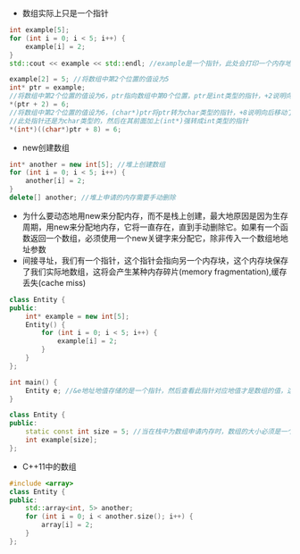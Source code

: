 - 数组实际上只是一个指针
```c++
int example[5];
for (int i = 0; i < 5; i++) {
    example[i] = 2;
}
std::cout << example << std::endl; //example是一个指针，此处会打印一个内存地址

example[2] = 5; //将数组中第2个位置的值设为5
int* ptr = example;
//将数组中第2个位置的值设为6，ptr指向数组中第0个位置，ptr是int类型的指针，+2说明向后移动了2 * 4 = 8字节的数据，指向了数组中的第2个位置
*(ptr + 2) = 6; 
//将数组中第2个位置的值设为6，(char*)ptr将ptr转为char类型的指针，+8说明向后移动了8字节，
//此处指针还是为char类型的，然后在其前面加上(int*)强转成int类型的指针
*(int*)((char*)ptr + 8) = 6;
```

- new创建数组

```c++
int* another = new int[5]; //堆上创建数组
for (int i = 0; i < 5; i++) {
    another[i] = 2;
}
delete[] another; //堆上申请的内存需要手动删除
```

- 为什么要动态地用new来分配内存，而不是栈上创建，最大地原因是因为生存周期，用new来分配地内存，它将一直存在，直到手动删除它。如果有一个函数返回一个数组，必须使用一个new关键字来分配它，除非传入一个数组地地址参数
- 间接寻址，我们有一个指针，这个指针会指向另一个内存块，这个内存块保存了我们实际地数组，这将会产生某种内存碎片(memory fragmentation),缓存丢失(cache miss) 

```c++
class Entity {
public:
    int* example = new int[5];
    Entity() {
    	for (int i = 0; i < 5; i++) {
    		example[i] = 2;
		}
	}
};

int main() {
    Entity e; //&e地址地值存储的是一个指针，然后查看此指针对应地值才是数组的值，这就是所谓的内存间接寻址(memory indirection)
}
```

```c++
class Entity {
public:
    static const int size = 5; //当在栈中为数组申请内存时，数组的大小必须是一个编译时就需要知道的常量,在类中的常量表达式必须是静态的
    int example[size];	 
};
```



- C++11中的数组

```c++
#include <array>
class Entity {
public:
    std::array<int, 5> another;
    for (int i = 0; i < another.size(); i++) {
        array[i] = 2;
    }
};
```

